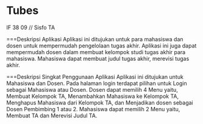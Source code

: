 # Tubes
IF 38 09 // Sisfo TA

===Deskripsi Aplikasi
Aplikasi ini ditujukan untuk para mahasiswa dan dosen untuk mempermudah pengelolaan tugas akhir. 
Aplikasi ini juga dapat mempermudah dosen dalam membuat kelompok studi tugas akhir para mahasiswa. 
Mahasiswa dapat membuat judul tugas akhir, merevisi tugas akhir.

===Deskripsi Singkat Penggunaan Aplikasi
Aplikasi ini ditujukan untuk Mahasiswa dan Dosen.
Pada halaman login terdapat pilihan untuk Login sebagai Mahasiswa atau Dosen.
Dosen dapat memilih 4 Menu yaitu, Membuat Kelompok TA, Menambahkan Mahasiswa ke Kelompok TA, Menghapus Mahasiswa dari Kelompok TA, dan Menjadikan dosen sebagai Dosen Pembimbing 1 atau 2.
Mahasiswa dapat memilih 2 Menu yaitu, Membuat TA dan Merevisi Judul TA.
 
